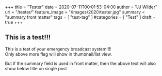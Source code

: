 +++
title = "Tester"
date = 2020-07-11T00:01:53-04:00
author = "JJ Wilder"
url = "/tester/"
feature_image = "/images/2020/tester.jpg"
summary = "summary front matter"
tags = [ "test-tag" ]
#categories = [ "Test" ]
draft = true
+++

## This is a test!!!

This is a test of your emergency broadcast system!!!!  
Only above more flag will show in thumbnail/list view.
<!--more-->

But if the summary field is used in front matter, then the above text will also show below title on single post